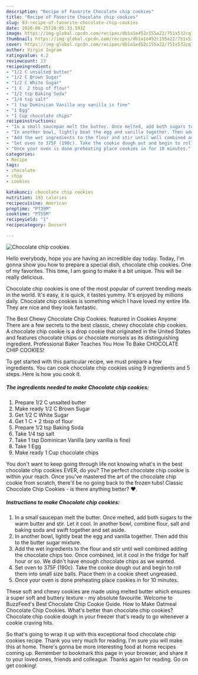 ```yaml
---
description: "Recipe of Favorite Chocolate chip cookies"
title: "Recipe of Favorite Chocolate chip cookies"
slug: 93-recipe-of-favorite-chocolate-chip-cookies
date: 2020-06-25T20:05:33.593Z
image: https://img-global.cpcdn.com/recipes/db1a1e452c155a22/751x532cq70/chocolate-chip-cookies-recipe-main-photo.jpg
thumbnail: https://img-global.cpcdn.com/recipes/db1a1e452c155a22/751x532cq70/chocolate-chip-cookies-recipe-main-photo.jpg
cover: https://img-global.cpcdn.com/recipes/db1a1e452c155a22/751x532cq70/chocolate-chip-cookies-recipe-main-photo.jpg
author: Virgie Ingram
ratingvalue: 4.2
reviewcount: 13
recipeingredient:
- "1/2 C unsalted butter"
- "1/2 C Brown Sugar"
- "1/2 C White Sugar"
- "1 C  2 tbsp of flour"
- "1/2 tsp Baking Soda"
- "1/4 tsp salt"
- "1 tsp Dominican Vanilla any vanilla is fine"
- "1 Egg"
- "1 Cup chocolate chips"
recipeinstructions:
- "In a small saucepan melt the butter. Once melted, add both sugars to the warm butter and stir. Let it cool. In another bowl, combine flour, salt and baking soda and swift together and set aside."
- "In another bowl, lightly beat the egg and vanilla together. Then add this to the butter sugar mixture."
- "Add the wet ingredients to the flour and stir until well combined adding the chocolate chips too. Once combined, let it cool in the fridge for half hour or so. We didn&#39;t have enough chocolate chips as we wanted."
- "Set oven to 375F (190c). Take the cookie dough out and begin to roll them into small size balls. Place them in a cookie sheet ungreased."
- "Once your oven is done preheating place cookies in for 10 minutes."
categories:
- Recipe
tags:
- chocolate
- chip
- cookies

katakunci: chocolate chip cookies 
nutrition: 193 calories
recipecuisine: American
preptime: "PT39M"
cooktime: "PT55M"
recipeyield: "1"
recipecategory: Dessert

---
```



![Chocolate chip cookies](https://img-global.cpcdn.com/recipes/db1a1e452c155a22/751x532cq70/chocolate-chip-cookies-recipe-main-photo.jpg)

Hello everybody, hope you are having an incredible day today. Today, I'm gonna show you how to prepare a special dish, chocolate chip cookies. One of my favorites. This time, I am going to make it a bit unique. This will be really delicious.

Chocolate chip cookies is one of the most popular of current trending meals in the world. It's easy, it is quick, it tastes yummy. It's enjoyed by millions daily. Chocolate chip cookies is something which I have loved my entire life. They are nice and they look fantastic.

The Best Chewy Chocolate Chip Cookies. featured in Cookies Anyone There are a few secrets to the best classic, chewy chocolate chip cookies. A chocolate chip cookie is a drop cookie that originated in the United States and features chocolate chips or chocolate morsels as its distinguishing ingredient. Professional Baker Teaches You How To Bake CHOCOLATE CHIP COOKIES!


To get started with this particular recipe, we must prepare a few ingredients. You can cook chocolate chip cookies using 9 ingredients and 5 steps. Here is how you cook it.

<!--inarticleads1-->

##### The ingredients needed to make Chocolate chip cookies:

1. Prepare 1/2 C unsalted butter
1. Make ready 1/2 C Brown Sugar
1. Get 1/2 C White Sugar
1. Get 1 C + 2 tbsp of flour
1. Prepare 1/2 tsp Baking Soda
1. Take 1/4 tsp salt
1. Take 1 tsp Dominican Vanilla (any vanilla is fine)
1. Take 1 Egg
1. Make ready 1 Cup chocolate chips


You don&#39;t want to keep going through life not knowing what&#39;s in the best chocolate chip cookies EVER, do you? The perfect chocolate chip cookie is within your reach. Once you&#39;ve mastered the art of the chocolate chip cookie from scratch, there&#39;ll be no going back to the frozen tubs! Classic Chocolate Chip Cookies - is there anything better? ❤️. 

<!--inarticleads2-->

##### Instructions to make Chocolate chip cookies:

1. In a small saucepan melt the butter. Once melted, add both sugars to the warm butter and stir. Let it cool. In another bowl, combine flour, salt and baking soda and swift together and set aside.
1. In another bowl, lightly beat the egg and vanilla together. Then add this to the butter sugar mixture.
1. Add the wet ingredients to the flour and stir until well combined adding the chocolate chips too. Once combined, let it cool in the fridge for half hour or so. We didn&#39;t have enough chocolate chips as we wanted.
1. Set oven to 375F (190c). Take the cookie dough out and begin to roll them into small size balls. Place them in a cookie sheet ungreased.
1. Once your oven is done preheating place cookies in for 10 minutes.


These soft and chewy cookies are made using melted butter which ensures a super soft and buttery texture - my absolute favourite. Welcome to BuzzFeed&#39;s Best Chocolate Chip Cookie Guide. How to Make Oatmeal Chocolate Chip Cookies. What&#39;s better than chocolate chip cookies? Chocolate chip cookie dough in your freezer that&#39;s ready to go whenever a cookie craving hits. 

So that's going to wrap it up with this exceptional food chocolate chip cookies recipe. Thank you very much for reading. I'm sure you will make this at home. There's gonna be more interesting food at home recipes coming up. Remember to bookmark this page in your browser, and share it to your loved ones, friends and colleague. Thanks again for reading. Go on get cooking!
